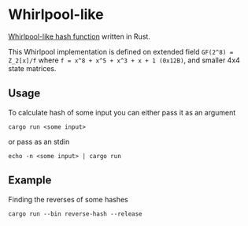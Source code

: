 # Whirlpool-like

[Whirlpool-like hash function](https://en.wikipedia.org/wiki/Whirlpool_(hash_function)) written in Rust.

This Whirlpool implementation is defined on extended field `GF(2^8) = Z_2[x]/f` where `f = x^8 + x^5 + x^3 + x + 1 (0x12B)`, and smaller 4x4 state matrices.

## Usage

To calculate hash of some input you can either pass it as an argument

```
cargo run <some input>
```

or pass as an stdin

```
echo -n <some input> | cargo run
```


## Example

Finding the reverses of some hashes

```
cargo run --bin reverse-hash --release
```
